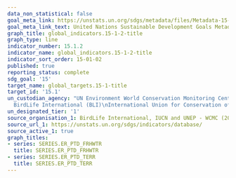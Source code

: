 ```yaml
---
data_non_statistical: false
goal_meta_link: https://unstats.un.org/sdgs/metadata/files/Metadata-15-01-02.pdf
goal_meta_link_text: United Nations Sustainable Development Goals Metadata (pdf 456kB)
graph_title: global_indicators.15-1-2-title
graph_type: line
indicator_number: 15.1.2
indicator_name: global_indicators.15-1-2-title
indicator_sort_order: 15-01-02
published: true
reporting_status: complete
sdg_goal: '15'
target_name: global_targets.15-1-title
target_id: '15.1'
un_custodian_agency: "UN Environment World Conservation Monitoring Centre (UNEP-WCMC)\n\
  BirdLife International (BLI)\nInternational Union for Conservation of Nature (IUCN)"
un_designated_tier: '1'
source_organisation_1: BirdLife International, IUCN and UNEP - WCMC (2023). Based on spatial overlap between polygons for Key Biodiversity Areas from the World Database of Key Biodiveristy Areas (www.keybiodiversityareas.org) and polygons for protected areas from the World Database on Protected Areas and (where available) for Other Effective area-based Conservation Measures and from the World Database on OECMs (www.protectedplanet.net)
source_url_1: https://unstats.un.org/sdgs/indicators/database/
source_active_1: true
graph_titles:
- series: SERIES.ER_PTD_FRHWTR
  title: SERIES.ER_PTD_FRHWTR
- series: SERIES.ER_PTD_TERR
  title: SERIES.ER_PTD_TERR
---
```

